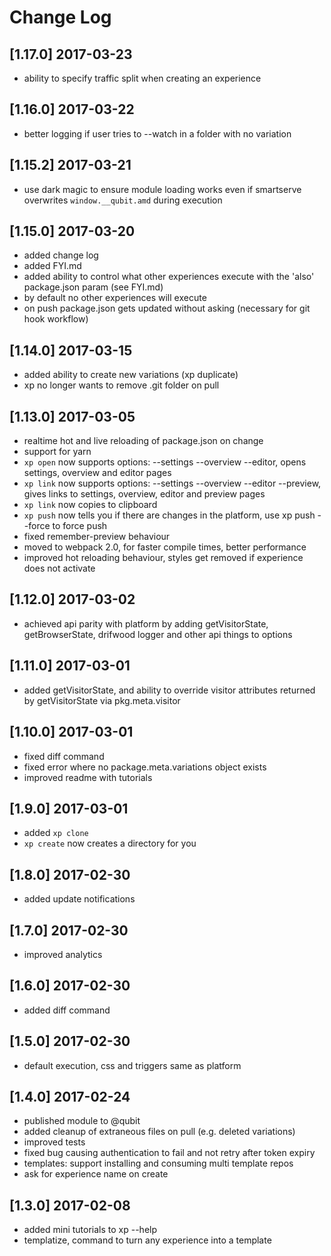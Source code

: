 # Change Log

## [1.17.0] 2017-03-23
- ability to specify traffic split when creating an experience

## [1.16.0] 2017-03-22
- better logging if user tries to --watch in a folder with no variation

## [1.15.2] 2017-03-21
- use dark magic to ensure module loading works even if smartserve overwrites `window.__qubit.amd` during execution

## [1.15.0] 2017-03-20
- added change log
- added FYI.md
- added ability to control what other experiences execute with the 'also' package.json param (see FYI.md)
- by default no other experiences will execute
- on push package.json gets updated without asking (necessary for git hook workflow)

## [1.14.0] 2017-03-15
- added ability to create new variations (xp duplicate)
- xp no longer wants to remove .git folder on pull

## [1.13.0] 2017-03-05
- realtime hot and live reloading of package.json on change
- support for yarn
- `xp open` now supports options: --settings --overview --editor, opens settings, overview and editor pages
- `xp link` now supports options: --settings --overview --editor --preview, gives links to settings, overview, editor and preview pages
- `xp link` now copies to clipboard
- `xp push` now tells you if there are changes in the platform, use xp push --force to force push
- fixed remember-preview behaviour
- moved to webpack 2.0, for faster compile times, better performance
- improved hot reloading behaviour, styles get removed if experience does not activate

## [1.12.0] 2017-03-02
- achieved api parity with platform by adding getVisitorState, getBrowserState, drifwood logger and other api things to options

## [1.11.0] 2017-03-01
- added getVisitorState, and ability to override visitor attributes returned by getVisitorState via pkg.meta.visitor

## [1.10.0] 2017-03-01
- fixed diff command
- fixed error where no package.meta.variations object exists
- improved readme with tutorials

## [1.9.0] 2017-03-01
- added `xp clone`
- `xp create` now creates a directory for you

## [1.8.0] 2017-02-30
- added update notifications

## [1.7.0] 2017-02-30
- improved analytics

## [1.6.0] 2017-02-30
- added diff command

## [1.5.0] 2017-02-30
- default execution, css and triggers same as platform

## [1.4.0] 2017-02-24
- published module to @qubit
- added cleanup of extraneous files on pull (e.g. deleted variations)
- improved tests
- fixed bug causing authentication to fail and not retry after token expiry
- templates: support installing and consuming multi template repos
- ask for experience name on create

## [1.3.0] 2017-02-08
- added mini tutorials to xp --help
- templatize, command to turn any experience into a template
